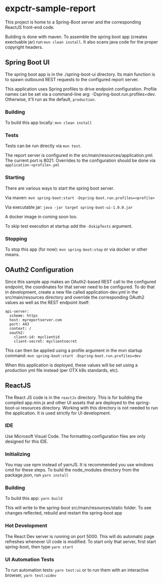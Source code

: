 # expctr-sample-report

This project is home to a Spring-Boot server and the corresponding ReactJS front-end code. 

Building is done with maven. To assemble the spring boot app (creates exectuable jar) run `mvn clean install`. It also scans java code for the proper copyright headers.

## Spring Boot UI
The spring boot app is in the ./spring-boot-ui directory. Its main function is to spawn outbound REST requests to the configured report server.

This application uses Spring profiles to drive endpoint configuration. Profile names can be set via a command-line arg:  -Dspring-boot.run.profiles=dev. Otherwise, it'll run as the default, `production`.

### Building
To build this app locally: `mvn clean install`

### Tests
Tests can be run directly via `mvn test`. 

The report server is configured in the src/main/resources/application.yml. The current port is 8021. Overrides to the configuration should be done via `application-<profile>.yml`

### Starting
There are various ways to start the spring boot server. 

Via maven: `mvn spring-boot:start -Dspring-boot.run.profiles=<profile>`

Via executable jar: `java -jar target spring-boot-ui-1.0.0.jar`

A docker image in coming soon too.

To skip test execution at startup add the `-DskipTests` argument.

### Stopping
To stop this app (for now): `mvn spring-boot:stop` or via docker or other means.

## OAuth2 Configuration
Since this sample app makes an OAuth2-based REST call to the configured endpoint, the coordinates for that server need to be configured. To do that in development, create a new file called application-dev.yml in the src/main/resources directory and override the corresponding OAuth2 values as well as the REST endpoint itself:

```
api-server:
  scheme: https
  host: myreportserver.com
  port: 443
  context: /
  oauth2:
    client-id: myclientid
    client-secret: myclientsecret
 ```

This can then be applied using a profile argument in the mvn startup command:
`mvn spring-boot:start -Dspring-boot.run.profiles=dev`

When this application is deployed, these values will be set using a production yml file instead (per OTX k8s standards, etc).


## ReactJS
The React JS code is in the `reactJs` directory. This is for building the compiled app.min.js and other UI assets that are deployed to the spring-boot-ui resources directory. Working with this directory is not needed to run the application. It is used strictly for UI development.

### IDE
Use Microsoft Visual Code. The formatting configuration files are only designed for this IDE.

### Initializing
You may use npm instead of yarnJS. It is recommended you use windows cmd for these steps. To build the node_modules directory from the package.json, run `yarn install`

### Building
To build this app: `yarn build`

This will write to the spring-boot src/main/resources/static folder. To see changes reflected, rebuild and restart the spring-boot app

### Hot Development
The React Dev server is running on port 5000. This will do automatic page refreshes whenever UI code is modified. To start only that server, first start spring-boot, then type `yarn start`

### UI Automation Tests
To run automation tests: `yarn test:ui` or to run them with an interactive browser, `yarn test:uidev`
